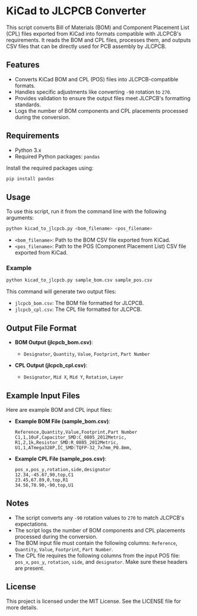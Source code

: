 # KiCad to JLCPCB Converter

This script converts Bill of Materials (BOM) and Component Placement List (CPL) files exported from KiCad into formats compatible with JLCPCB's requirements. It reads the BOM and CPL files, processes them, and outputs CSV files that can be directly used for PCB assembly by JLCPCB.

## Features

- Converts KiCad BOM and CPL (POS) files into JLCPCB-compatible formats.
- Handles specific adjustments like converting `-90` rotation to `270`.
- Provides validation to ensure the output files meet JLCPCB's formatting standards.
- Logs the number of BOM components and CPL placements processed during the conversion.

## Requirements

- Python 3.x
- Required Python packages: `pandas`

Install the required packages using:

```sh
pip install pandas
```

## Usage

To use this script, run it from the command line with the following arguments:

```sh
python kicad_to_jlcpcb.py <bom_filename> <pos_filename>
```

- `<bom_filename>`: Path to the BOM CSV file exported from KiCad.
- `<pos_filename>`: Path to the POS (Component Placement List) CSV file exported from KiCad.

### Example

```sh
python kicad_to_jlcpcb.py sample_bom.csv sample_pos.csv
```

This command will generate two output files:

- `jlcpcb_bom.csv`: The BOM file formatted for JLCPCB.
- `jlcpcb_cpl.csv`: The CPL file formatted for JLCPCB.

## Output File Format

- **BOM Output (jlcpcb_bom.csv)**:

  - `Designator`, `Quantity`, `Value`, `Footprint`, `Part Number`

- **CPL Output (jlcpcb_cpl.csv)**:

  - `Designator`, `Mid X`, `Mid Y`, `Rotation`, `Layer`

## Example Input Files

Here are example BOM and CPL input files:

- **Example BOM File (sample_bom.csv)**:
  ```csv
  Reference,Quantity,Value,Footprint,Part Number
  C1,1,10uF,Capacitor_SMD:C_0805_2012Metric,
  R1,2,1k,Resistor_SMD:R_0805_2012Metric,
  U1,1,ATmega328P,IC_SMD:TQFP-32_7x7mm_P0.8mm,
  ```

- **Example CPL File (sample_pos.csv)**:
  ```csv
  pos_x,pos_y,rotation,side,designator
  12.34,-45.67,90,top,C1
  23.45,67.89,0,top,R1
  34.56,78.90,-90,top,U1
  ```

## Notes

- The script converts any `-90` rotation values to `270` to match JLCPCB's expectations.
- The script logs the number of BOM components and CPL placements processed during the conversion.
- The BOM input file must contain the following columns: `Reference`, `Quantity`, `Value`, `Footprint`, `Part Number`.
- The CPL file requires the following columns from the input POS file: `pos_x`, `pos_y`, `rotation`, `side`, and `designator`. Make sure these headers are present.

## License

This project is licensed under the MIT License. See the LICENSE file for more details.

